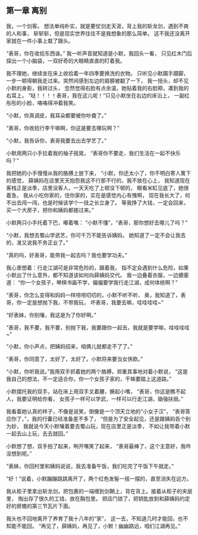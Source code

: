 ## 第一章 离别
我，一个剑客。
想法单纯朴实，就是要仗剑走天涯，背上我的斩龙剑，遇到不爽的人和事，
斩斩斩，但是现实世界往往不是我想象的那么简单。
这不我还没离开家就在一件小事上栽了跟头。

“表哥，你在收拾东西诶。”
我一听声音就知道是小默，我回头一看，
只见红木门后探出一个小脑袋，一双好奇的大眼睛直直的盯着我。

我不理她，继续坐在床上收拾着一年四季要换洗的衣物。
只听见小默蹑手蹑脚，一步一顿得朝我走过来。突然间感到左边的肩膀被戳了一下，
我一扭头，却不见小默的身影，我转过头，
忽然觉得右脸有点余温，她贴着我的右脸颊，凑到我的右耳上，
“哒！！！！表哥，我在这儿呢！”只见小默坐在右边的床沿上，
一副红彤彤的小脸，咯咯得冲着我笑。

“小默，你真调皮，我耳朵都要被你吵聋了。”

“表哥，你收拾行李干嘛啊，你这是要去哪玩啊？”

“小默，我告诉你，表哥我要去出去学艺了。”

小默用两只小手拉着我的袖子摇晃，
“表哥你不要走，我们生活在一起不快乐吗？”

我把她的小手慢慢从我的胳膊上放下来，
“小默，你还太小了，你不明白寄人篱下的感觉，
薛姨妈在店里天天抱怨我这不行那不行的，我不放在心上，
我知道现在客栈正是淡季，店里没客人，一天天吃了上顿没下顿的，
眼看米缸见底了，她很着急，
我从小吃你家的，住你家的，实在是感觉内心有愧啊，
现在我长大了，何不出去闯一闯，也是时候该学个一技之长立身了。
等我挣了大钱，一定会回来，买一个大房子，把你和姨妈都接过来。”

小默两只小手托着下巴，嘟着嘴：
“小默不懂”，“表哥，那你想好去哪儿了吗？”

“小默，我想去蜀山学武艺，你可千万不能告诉姨妈，
她知道了一定不会让我去的，准又说我不务正业了。”

“真的吗，好表哥，能带我一起去吗？我也要学功夫。”

我心里想着：行走江湖可是非常危险的，跟着我，
指不定会遇到什么危险，如果小默出了什么意外，都不知道该如何向薛姨妈交代。
我一边叠着衣服，一边搪塞道：
“你一个女孩子，琴棋书画不学，偏偏要学我行走江湖，成何体统啊？”

“表哥，你怎么变得和妈妈一样唠唠叨叨的，小默不听不听，
奥，我知道了，表哥，你一定是想抛下我，不带我玩，
坏表哥，我要去嘛，哇哇哇哇~”

“好表妹，你别嚷，我这是为了你好啊。”

“表哥，我不要，我不要，别抛下我，我要跟你一起去，我就是要学嘛，哇哇哇哇~”

“小默，你小声点，把姨妈招来，咱俩儿就都走不了了。”

“表哥，你同意了，太好了，太好了。小默将来要当女侠欧。”

“小默，你听我说。”我用双手抓着她的两个胳膊，郑重其事地对着小默说，
“这是我自己的想法，不一定适合你，你一个女孩子家的，干嘛要踏上这道路。”

小默摆托我的双手，站在床上用双手叉着腰，撅起小嘴，
“表哥，你这是瞧不起人，我要证明给你看，
女孩子一样可以学武，一样可以行走江湖，锄强扶弱。”

我看着她认真的样子，不像是说笑，倒像是一个顶天立地的“小女子汉”，
“表哥答应你了，”，我的行囊已经准备差不多了，
“但是为了安全起见，还是跟姨妈告个别为妙，
我就说今天小默嚷着要去蜀山玩，现在店里正是淡季，
不如让我带着小默一起去山上玩，去去就回。”

小默想了想，双手拍了起来，咧开嘴笑了起来，
“表哥最棒了，这个主意好，我咋没想到呢。”

“表妹，你回村里和姨妈说说，我去准备午饭，我们吃完了午饭下午就走。”

“好！”说着，小默蹦蹦跳跳离开了，两个红色发髻一摇一摆的，直至消失在远方。

我从柜子里拿出斩龙剑，把包裹的一端缠到剑鞘上，背在背上。接着从柜子的夹层里，
掏出存了很久的工钱，放在胸包里。
把店门锁了，把钥匙放到和薛姨妈约定好的房檐的第三节瓦片下面。

我头也不回地离开了养育了我十八年的“家”，
这一去，不知道几时才能回，也不知能不能回。
“再见了，薛姨妈，再见了，小默！幽幽路远，咱们江湖再见。”
